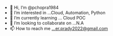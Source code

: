 - 👋 Hi, I’m @pchopra1984
- 👀 I’m interested in ...Cloud, Automation, Python
- 🌱 I’m currently learning ... Cloud POC
- 💞️ I’m looking to collaborate on ...N.A
- 📫 How to reach me ...er.prady2022@gmail.com

<!---
pchopra1984/pchopra1984 is a ✨ special ✨ repository because its `README.md` (this file) appears on your GitHub profile.
You can click the Preview link to take a look at your changes.
--->
